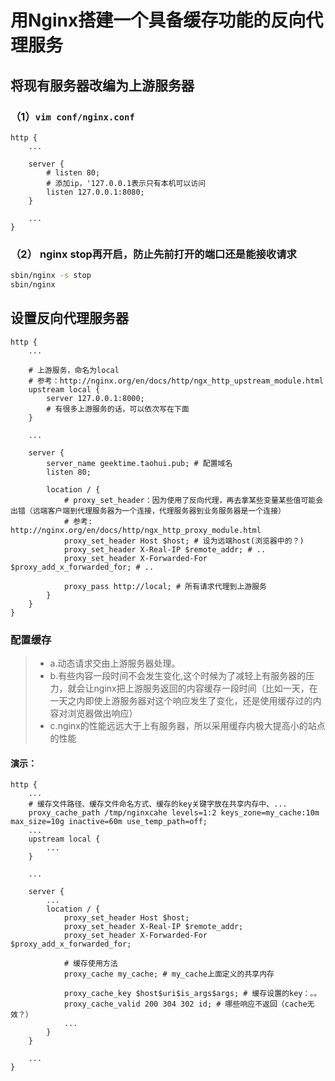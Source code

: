# 用Nginx搭建一个具备缓存功能的反向代理服务

## 将现有服务器改编为上游服务器

### （1）`vim conf/nginx.conf`

```nginx
http {
    ...

    server {
        # listen 80;
        # 添加ip，'127.0.0.1表示只有本机可以访问
        listen 127.0.0.1:8080;
    }

    ...
}
```

### （2） nginx stop再开启，防止先前打开的端口还是能接收请求

```bash
sbin/nginx -s stop
sbin/nginx
```

## 设置反向代理服务器

```nginx
http {
    ...

    # 上游服务，命名为local
    # 参考：http://nginx.org/en/docs/http/ngx_http_upstream_module.html
    upstream local {
        server 127.0.0.1:8000;
        # 有很多上游服务的话，可以依次写在下面
    }

    ...

    server {
        server_name geektime.taohui.pub; # 配置域名
        listen 80;

        location / {
            # proxy_set_header：因为使用了反向代理，再去拿某些变量某些值可能会出错（远端客户端到代理服务器为一个连接，代理服务器到业务服务器是一个连接）
            # 参考: http://nginx.org/en/docs/http/ngx_http_proxy_module.html
            proxy_set_header Host $host; # 设为远端host(浏览器中的？)
            proxy_set_header X-Real-IP $remote_addr; # ..
            proxy_set_header X-Forwarded-For $proxy_add_x_forwarded_for; # ..

            proxy_pass http://local; # 所有请求代理到上游服务
        }
    }
}

```

### 配置缓存

> - a.动态请求交由上游服务器处理。
> - b.有些内容一段时间不会发生变化,这个时候为了减轻上有服务器的压力，就会让nginx把上游服务返回的内容缓存一段时间（比如一天，在一天之内即使上游服务器对这个响应发生了变化，还是使用缓存过的内容对浏览器做出响应）
> - c.nginx的性能远远大于上有服务器，所以采用缓存内极大提高小的站点的性能

#### 演示：
```nginx
http {
    ...
    # 缓存文件路径、缓存文件命名方式、缓存的key关键字放在共享内存中、...
    proxy_cache_path /tmp/nginxcahe levels=1:2 keys_zone=my_cache:10m max_size=10g inactive=60m use_temp_path=off;
    ...
    upstream local {
        ...
    }

    ...

    server {
        ...
        location / {
            proxy_set_header Host $host;
            proxy_set_header X-Real-IP $remote_addr;
            proxy_set_header X-Forwarded-For $proxy_add_x_forwarded_for;

            # 缓存使用方法
            proxy_cache my_cache; # my_cache上面定义的共享内存
            
            proxy_cache_key $host$uri$is_args$args; # 缓存设置的key：。。
            proxy_cache_valid 200 304 302 id; # 哪些响应不返回（cache无效？）
            ...
        }
    }

    ...
}
```